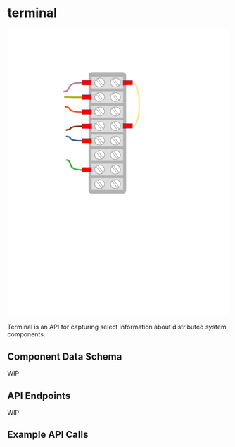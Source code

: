 # terminal

![terminal](img/terminal.png)

Terminal is an API for capturing select information about distributed system components.

## Component Data Schema

WIP

## API Endpoints

WIP

## Example API Calls
